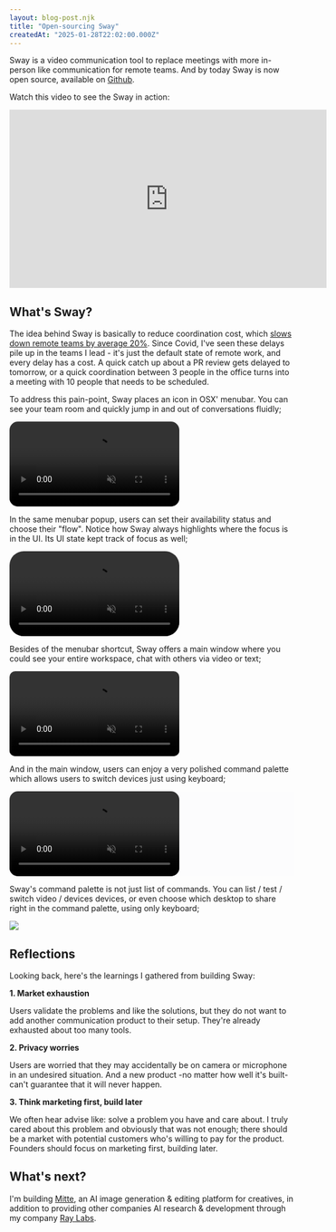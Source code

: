 ```yaml
---
layout: blog-post.njk
title: "Open-sourcing Sway"
createdAt: "2025-01-28T22:02:00.000Z"
---
```


Sway is a video communication tool to replace meetings with more in-person like communication for remote teams. And by today Sway is now open source, available on [Github](https://github.com/azer/sway).

Watch this video to see the Sway in action:

<div class="video">
<iframe width="560" height="315" src="https://www.youtube.com/embed/CAodlTKVt24?si=lN6nAo-aWnMs3tmo" title="YouTube video player" frameborder="0" allow="accelerometer; autoplay; clipboard-write; encrypted-media; gyroscope; picture-in-picture; web-share" referrerpolicy="strict-origin-when-cross-origin" allowfullscreen></iframe>
</div>

## What's Sway?

The idea behind Sway is basically to reduce coordination cost, which [slows down remote teams by average 20%](https://siepr.stanford.edu/publications/working-paper/evolution-working-home).  Since Covid, I've seen these delays pile up in the teams I lead - it's just the default state of remote work, and every delay has a cost. A quick catch up about a PR review gets delayed to tomorrow, or a quick coordination between 3 people in the office turns into a meeting with 10 people that needs to be scheduled.

To address this pain-point, Sway places an icon in OSX' menubar. You can see your team room and quickly jump in and out of conversations fluidly;

<div class="video">
<video style="border-radius:15px;"  src="https://cldup.com/yBrAsCAwpn.mp4" muted="" autoplay="" playsinline="" loop=""></video>
</div>

In the same menubar popup, users can set their availability status and choose their "flow". Notice how Sway always highlights where the focus is in the UI. Its UI state kept track of focus as well;

<div class="video">
<video style="border-radius:25px;" src="https://cldup.com/djFzb21X40.mp4" muted="" autoplay="" playsinline="" loop=""></video>
</div>

Besides of the menubar shortcut, Sway offers a main window where you could see your entire workspace, chat with others via video or text;

<div class="video">
<video style="border-radius:10px;" src="https://cldup.com/KzoRva8Ajy.mp4" muted="" autoplay="" playsinline="" loop=""></video>
</div>

And in the main window, users can enjoy a very polished command palette which allows users to switch devices just using keyboard;

<div class="video" style="background: rgba(235, 241, 250, 0.085)">
<video style="border-radius:15px;" src="https://cldup.com/7RW9AfCoKq.mp4" autoplay="" playsinline="" muted="" loop=""></video>
</div>

Sway's command palette is not just list of commands. You can list / test / switch video / devices devices, or even choose which desktop to share right in the command palette, using only keyboard;

<div class="video">
<img src="https://pbs.twimg.com/media/F9UDoqbXgAA5Nbl?format=jpg&name=large" />
</div>

## Reflections

Looking back, here's the learnings I gathered from building Sway:

**1. Market exhaustion**

Users validate the problems and like the solutions, but they do not want to add another communication product to their setup. They're already exhausted about too many tools.

**2. Privacy worries**

Users are worried that they may accidentally be on camera or microphone in an undesired situation. And a new product -no matter how well it's built- can't guarantee that it will never happen.

**3. Think marketing first, build later**

We often hear advise like: solve a problem you have and care about. I truly cared about this problem and obviously that was not enough; there should be a market with potential customers who's willing to pay for the product. Founders should focus on marketing first, building later.

## What's next?

I'm building [Mitte](https://mitte.ai), an AI image generation & editing platform for creatives, in addition to providing other companies AI research & development through my company [Ray Labs](https://raylabs.ai).
